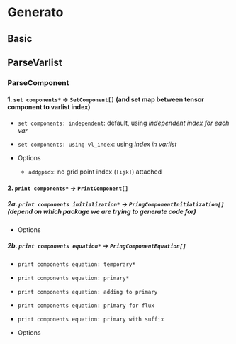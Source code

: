 # Generato

## Basic

## ParseVarlist

### ParseComponent

#### 1. `set components*` $\rightarrow$ `SetComponent[]` (and set map between tensor component to varlist index)

* `set components: independent`: default, using *independent index for each var*

* `set components: using vl_index`: using *index in varlist*

* Options
    - `addgpidx`: no grid point index (`[ijk]`) attached

#### 2. `print components*` $\rightarrow$ `PrintComponent[]`

##### 2a. `print components initialization*` $\rightarrow$ `PringComponentInitialization[]` (depend on which package we are trying to generate code for)

* Options

##### 2b. `print components equation*` $\rightarrow$ `PringComponentEquation[]`

* `print components equation: temporary*`

* `print components equation: primary*`

* `print components equation: adding to primary`

* `print components equation: primary for flux`

* `print components equation: primary with suffix`

* Options
